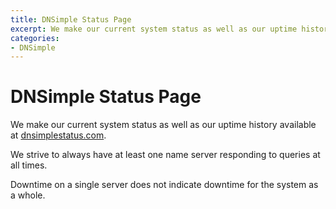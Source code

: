 ```yaml
---
title: DNSimple Status Page
excerpt: We make our current system status as well as our uptime history available at dnsimplestatus.com.
categories:
- DNSimple
---
```


# DNSimple Status Page

We make our current system status as well as our uptime history available at [dnsimplestatus.com](http://dnsimplestatus.com).

We strive to always have at least one name server responding to queries at all times.

<note>
Downtime on a single server does not indicate downtime for the system as a whole.
</note>
